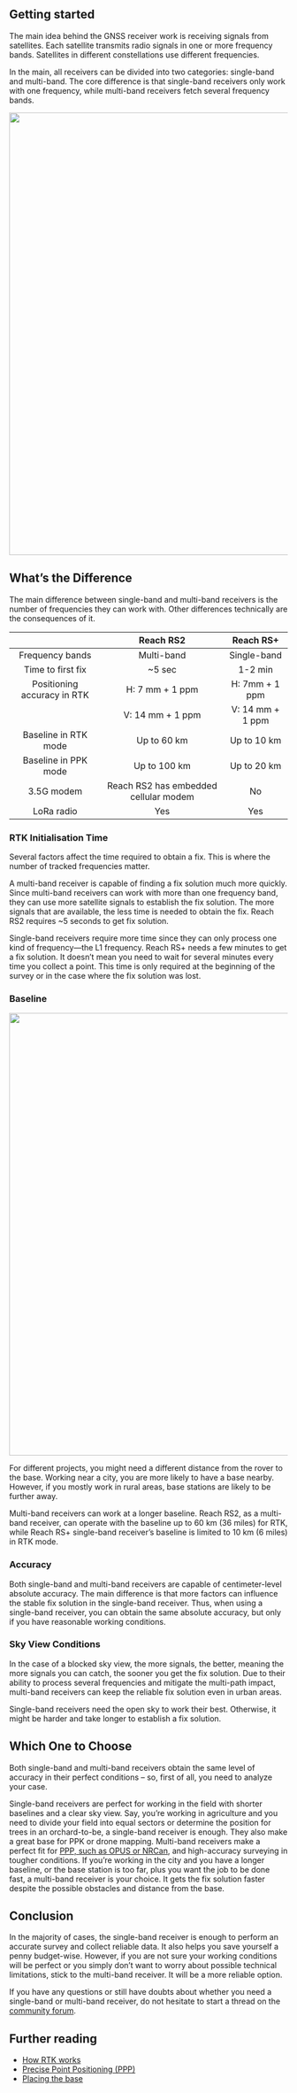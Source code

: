 ## Getting started

The main idea behind the GNSS receiver work is receiving signals from satellites. Each satellite transmits radio signals in one or more frequency bands. Satellites in different constellations use different frequencies.

In the main, all receivers can be divided into two categories: single-band and multi-band. The core difference is that single-band receivers only work with one frequency, while multi-band receivers fetch several frequency bands.

<p style="text-align:center" ><img src="../img/reach/single-multi/satellites.jpg" style="width: 800px;" /></p>

## What’s the Difference

The main difference between single-band and multi-band receivers is the number of frequencies they can work with. Other differences technically are the consequences of it.

<center>

|     | Reach RS2 | Reach RS+ |
|:---:|:------------:|:------------:|
| Frequency bands | Multi-band | Single-band |
| Time to first fix | ~5 sec | 1-2 min |
| Positioning accuracy in RTK | H: 7 mm + 1 ppm | H: 7mm + 1 ppm |
| | V: 14 mm + 1 ppm | V: 14 mm + 1 ppm |
| Baseline in RTK mode | Up to 60 km | Up to 10 km |
| Baseline in PPK mode | Up to 100 km | Up to 20 km |
| 3.5G modem| Reach RS2 has embedded cellular modem | No |
| LoRa radio | Yes | Yes |

</center>

### RTK Initialisation Time

Several factors affect the time required to obtain a fix. This is where the number of tracked frequencies matter.

A multi-band receiver is capable of finding a fix solution much more quickly. Since multi-band receivers can work with more than one frequency band, they can use more satellite signals to establish the fix solution. The more signals that are available, the less time is needed to obtain the fix. Reach RS2 requires ~5 seconds to get fix solution.

Single-band receivers require more time since they can only process one kind of frequency—the L1 frequency. Reach RS+ needs a few minutes to get a fix solution. It doesn’t mean you need to wait for several minutes every time you collect a point. This time is only required at the beginning of the survey or in the case where the fix solution was lost.

### Baseline

<p style="text-align:center" ><img src="../img/reach/single-multi/base-rover.jpg" style="width: 800px;" /></p>

For different projects, you might need a different distance from the rover to the base. Working near a city, you are more likely to have a base nearby. However, if you mostly work in rural areas, base stations are likely to be further away.

Multi-band receivers can work at a longer baseline. Reach RS2, as a multi-band receiver, can operate with the baseline up to 60 km (36 miles) for RTK, while Reach RS+ single-band receiver’s baseline is limited to 10 km (6 miles) in RTK mode.

### Accuracy

Both single-band and multi-band receivers are capable of centimeter-level absolute accuracy. The main difference is that more factors can influence the stable fix solution in the single-band receiver. Thus, when using a single-band receiver, you can obtain the same absolute accuracy, but only if you have reasonable working conditions.

### Sky View Conditions

In the case of a blocked sky view, the more signals, the better, meaning the more signals you can catch, the sooner you get the fix solution. Due to their ability to process several frequencies and mitigate the multi-path impact, multi-band receivers can keep the reliable fix solution even in urban areas.

Single-band receivers need the open sky to work their best. Otherwise, it might be harder and take longer to establish a fix solution.

## Which One to Choose

Both single-band and multi-band receivers obtain the same level of accuracy in their perfect conditions – so, first of all, you need to analyze your case.

Single-band receivers are perfect for working in the field with shorter baselines and a clear sky view. Say, you’re working in agriculture and you need to divide your field into equal sectors or determine the position for trees in an orchard-to-be, a single-band receiver is enough. They also make a great base for PPK or drone mapping.
Multi-band receivers make a perfect fit for [PPP, such as OPUS or NRCan](ppp-introduction.md), and high-accuracy surveying in tougher conditions. If you’re working in the city and you have a longer baseline, or the base station is too far, plus you want the job to be done fast, a multi-band receiver is your choice. It gets the fix solution faster despite the possible obstacles and distance from the base.

## Conclusion

In the majority of cases, the single-band receiver is enough to perform an accurate survey and collect reliable data. It also helps you save yourself a penny budget-wise. However, if you are not sure your working conditions will be perfect or you simply don’t want to worry about possible technical limitations, stick to the multi-band receiver. It will be a more reliable option.

If you have any questions or still have doubts about whether you need a single-band or multi-band receiver, do not hesitate to start a thread on the [community forum](https://community.emlid.com/).

## Further reading

- [How RTK works](rtk-introduction.md)
- [Precise Point Positioning (PPP)](ppp-introduction.md)
- [Placing the base](placing-the-base.md)
